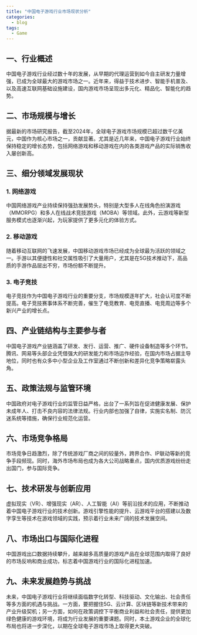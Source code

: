 ```yaml
---
title: "中国电子游戏行业市场现状分析"
categories:
  - blog
tags:
  - Game
---
```



## 一、行业概述

中国电子游戏行业经过数十年的发展，从早期的代理运营到如今自主研发力量增强，已成为全球最大的游戏市场之一。近年来，得益于技术进步、智能手机普及、以及高速互联网基础设施建设，国内游戏市场呈现出多元化、精品化、智能化的趋势。

## 二、市场规模与增长

据最新的市场研究报告，截至2024年，全球电子游戏市场规模已超过数千亿美元，中国作为核心市场之一，贡献显著。尤其是近几年来，中国电子游戏行业始终保持稳定的增长态势，包括网络游戏和移动游戏在内的各类游戏产品的实际销售收入屡创新高。

## 三、细分领域发展现状

### 1. 网络游戏

中国网络游戏产业持续保持强劲发展势头，特别是大型多人在线角色扮演游戏（MMORPG）和多人在线战术竞技游戏（MOBA）等领域。此外，云游戏等新型服务模式也逐渐兴起，为玩家提供了更多元化的体验方式。

### 2. 移动游戏

随着移动互联网的飞速发展，中国移动游戏市场已经成为全球最为活跃的领域之一。手游以其便捷性和社交属性吸引了大量用户，尤其是在5G技术推动下，高品质的手游作品层出不穷，市场份额不断提升。

### 3. 电子竞技

电子竞技作为中国电子游戏行业的重要分支，市场规模逐年扩大，社会认可度不断提高。电子竞技赛事体系不断完善，催生了电竞教育、电竞直播、电竞周边等多个新兴产业的增长点。

## 四、产业链结构与主要参与者

中国电子游戏产业链涵盖了研发、发行、运营、推广、硬件设备制造等多个环节。腾讯、网易等头部企业凭借强大的研发能力和市场运作经验，在国内市场占据主导地位，同时也有众多中小型企业及工作室通过不断创新和差异化竞争策略崭露头角。

## 五、政策法规与监管环境

中国政府对电子游戏行业的监管日益严格，出台了一系列旨在促进健康发展、保护未成年人、打击不良内容的法律法规。行业内部也加强了自律，实施实名制、防沉迷系统等措施，确保行业规范化运营。

## 六、市场竞争格局

市场竞争日趋激烈，除了传统游戏厂商之间的较量外，跨界合作、IP联动等新的竞争手段频现。同时，海外市场布局也成为各大公司战略重点，国内优质游戏纷纷走出国门，参与国际竞争。

## 七、技术研发与创新应用

虚拟现实（VR）、增强现实（AR）、人工智能（AI）等前沿技术的应用，不断推动着中国电子游戏行业的技术创新。游戏引擎性能的提升、云游戏平台的搭建以及数字孪生等技术在游戏领域的实践，预示着行业未来广阔的技术发展空间。

## 八、市场出口与国际化进程

中国游戏出口数据持续攀升，越来越多高质量的游戏产品在全球范围内取得了良好的市场反响和商业成功，标志着中国游戏行业的国际化进程加速。

## 九、未来发展趋势与挑战

未来，中国电子游戏行业将继续面临数字化转型、科技驱动、文化输出、社会责任等多方面的机遇与挑战。一方面，要把握住5G、云计算、区块链等新技术带来的产业升级契机；另一方面，如何在政策调控下平衡商业利益和社会责任，提供更加绿色健康的游戏环境，将成为行业发展的重要课题。同时，本土游戏企业的全球化布局也将进一步深化，以期在全球电子游戏市场上取得更大突破。

